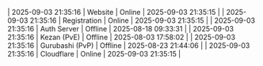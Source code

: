 | 2025-09-03 21:35:16 | Website | Online | 2025-09-03 21:35:15 |
| 2025-09-03 21:35:16 | Registration | Online | 2025-09-03 21:35:15 |
| 2025-09-03 21:35:16 | Auth Server | Offline | 2025-08-18 09:33:31 |
| 2025-09-03 21:35:16 | Kezan (PvE) | Offline | 2025-08-03 17:58:02 |
| 2025-09-03 21:35:16 | Gurubashi (PvP) | Offline | 2025-08-23 21:44:06 |
| 2025-09-03 21:35:16 | Cloudflare | Online | 2025-09-03 21:35:15 |
